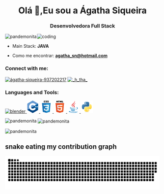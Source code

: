 <h1 align="center">Olá 🤍,Eu sou a Ágatha Siqueira</h1>
<h3 align="center">Desenvolvedora Full Stack</h3>
<img align="right" alt="coding" width="400" src="https://media.tenor.com/xA4q0AO9UH0AAAAC/keyboard-hanamaru-kindergarten.gif">

<p align="left"> <img src="https://komarev.com/ghpvc/?username=pandemonita&label=Profile%20views&color=d581b6&style=plastic" alt="pandemonita" /> </p>

- Main Stack: **JAVA**

- Como me encontrar: **agatha_sn@hotmail.com**

<h3 align="left">Connect with me:</h3>
<p align="left">
<a href="https://linkedin.com/in/ágatha-siqueira-937202217" target="blank"><img align="center" src="https://raw.githubusercontent.com/rahuldkjain/github-profile-readme-generator/master/src/images/icons/Social/linked-in-alt.svg" alt="ágatha-siqueira-937202217" height="30" width="40" /></a>
<a href="https://instagram.com/_h_tha_" target="blank"><img align="center" src="https://raw.githubusercontent.com/rahuldkjain/github-profile-readme-generator/master/src/images/icons/Social/instagram.svg" alt="_h_tha_" height="30" width="40" /></a>
</p>

<h3 align="left">Languages and Tools:</h3>
<p align="left"> <a href="https://www.blender.org/" target="_blank" rel="noreferrer"> <img src="https://download.blender.org/branding/community/blender_community_badge_white.svg" alt="blender" width="40" height="40"/> </a> <a href="https://www.w3schools.com/cpp/" target="_blank" rel="noreferrer"> <img src="https://raw.githubusercontent.com/devicons/devicon/master/icons/cplusplus/cplusplus-original.svg" alt="cplusplus" width="40" height="40"/> </a> <a href="https://www.w3schools.com/css/" target="_blank" rel="noreferrer"> <img src="https://raw.githubusercontent.com/devicons/devicon/master/icons/css3/css3-original-wordmark.svg" alt="css3" width="40" height="40"/> </a> <a href="https://www.w3.org/html/" target="_blank" rel="noreferrer"> <img src="https://raw.githubusercontent.com/devicons/devicon/master/icons/html5/html5-original-wordmark.svg" alt="html5" width="40" height="40"/> </a> <a href="https://www.java.com" target="_blank" rel="noreferrer"> <img src="https://raw.githubusercontent.com/devicons/devicon/master/icons/java/java-original.svg" alt="java" width="40" height="40"/> </a> <a href="https://www.python.org" target="_blank" rel="noreferrer"> <img src="https://raw.githubusercontent.com/devicons/devicon/master/icons/python/python-original.svg" alt="python" width="40" height="40"/> </a> </p>

<p><img align="left" src="https://github-readme-stats.vercel.app/api/top-langs?username=pandemonita&show_icons=true&theme=tokyonight&title_color=e4a5d0&bg_color=000000&locale=en&layout=compact" alt="pandemonita" /></p>

<p>&nbsp;<img align="center" src="https://github-readme-stats.vercel.app/api?username=pandemonita&show_icons=true&theme=tokyonight&title_color=e6a7d6&bg_color=000000&locale=en" alt="pandemonita" /></p>

<p><img align="center" src="https://github-readme-streak-stats.herokuapp.com/?user=pandemonita&theme=dark" alt="pandemonita" /></p>

## snake eating my contribution graph
![snake gif](https://github.com/AravindaJogi/AravindaJogi/blob/output/github-contribution-grid-snake-dark.svg)
